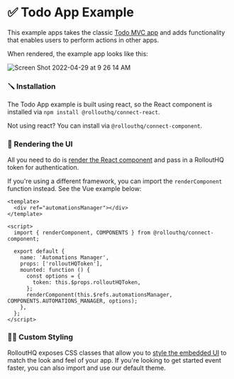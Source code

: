 # ✅ Todo App Example

This example apps takes the classic [Todo MVC app](https://todomvc.com/examples/typescript-react/#/) and adds functionality that enables users to perform actions in other apps.


When rendered, the example app looks like this:

![Screen Shot 2022-04-29 at 9 26 14 AM](https://user-images.githubusercontent.com/733804/165964045-9fa221aa-2d17-4610-b96d-9a96f8a1549e.png)


### 🪛 Installation

The Todo App example is built using react, so the React component is installed via `npm install @rollouthq/connect-react`.

Not using react? You can install via `@rollouthq/connect-component`.


### 📄 Rendering the UI

All you need to do is [render the React component](https://github.com/PlaybookWorkflows/rollout-hq-docs/blob/55aeefbaae66e2f156d6d1d7509649dfebfed0f9/examples/todo-example-app/app.js#L95) and pass in a RolloutHQ token for authentication.

If you're using a different framework, you can import the `renderComponent` function instead. See the Vue example below:

```
<template>
  <div ref="automationsManager"></div>
</template>

<script>
  import { renderComponent, COMPONENTS } from @rollouthq/connect-component;

  export default {
    name: 'Automations Manager',
    props: ['rolloutHQToken'],
    mounted: function () {
      const options = {
        token: this.$props.rolloutHQToken,
      };
      renderComponent(this.$refs.automationsManager, COMPONENTS.AUTOMATIONS_MANAGER, options);
    },
  };
</script>
```


### 🧑‍🎨 Custom Styling
RolloutHQ exposes CSS classes that allow you to [style the embedded UI](https://github.com/PlaybookWorkflows/rollout-hq-docs/blob/main/examples/todo-example-app/rollouthqstyles.css) to match the look and feel of your app. If you're looking to get started event faster, you can also import and use our default theme.

